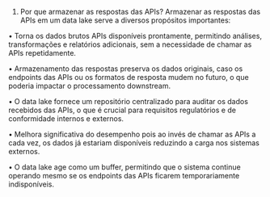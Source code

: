 1.	Por que armazenar as respostas das APIs?
Armazenar as respostas das APIs em um data lake serve a diversos propósitos importantes:

•	Torna os dados brutos APIs disponíveis prontamente, permitindo análises, transformações e relatórios adicionais, sem a necessidade de chamar as APIs repetidamente.

•	Armazenamento das respostas preserva os dados originais, caso os endpoints das APIs ou os formatos de resposta mudem no futuro, o que poderia impactar o processamento downstream.

•	O data lake fornece um repositório centralizado para auditar os dados recebidos das APIs, o que é crucial para requisitos regulatórios e de conformidade internos e externos.

•	Melhora significativa do desempenho pois ao invés de chamar as APIs a cada vez, os dados já estariam disponíveis reduzindo a carga nos sistemas externos.

•	O data lake age como um buffer, permitindo que o sistema continue operando mesmo se os endpoints das APIs ficarem temporariamente indisponíveis.

